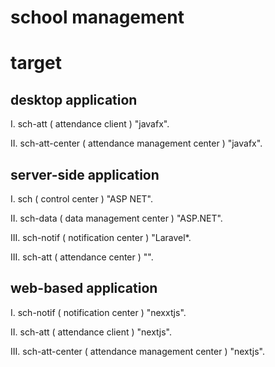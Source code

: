 
# school management

# target

## desktop application

I. sch-att ( attendance client ) "javafx".

II. sch-att-center ( attendance management center ) "javafx".

## server-side application

I. sch ( control center ) "ASP NET".

II. sch-data ( data management center ) "ASP.NET".

III. sch-notif ( notification center ) "Laravel*.

III. sch-att ( attendance center ) "".

## web-based application

I. sch-notif ( notification center ) "nexxtjs".

II. sch-att ( attendance client ) "nextjs".

III. sch-att-center ( attendance management center ) "nextjs".
